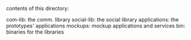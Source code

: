 
contents of this directory:

com-lib:		the comm. library
social-lib:		the social library
applications:	the prototypes' applications
mockups:		mockup applications and services
bin:			binaries for the libraries